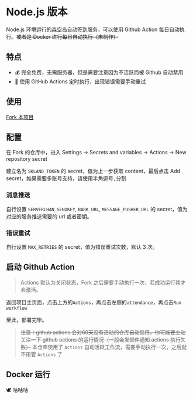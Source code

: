 # Node.js 版本

Node.js 环境运行的森空岛自动签到服务，可以使用 Github Action 每日自动执行。~~或者是 Docker 进行每日自动执行（未制作）~~

## 特点

- 💰 完全免费，无需服务器，但是需要注意因为不活跃而被 Github 自动禁用
- 🧵 使用 GitHub Actions 定时执行，出现错误需要手动重试

## 使用

[Fork 本项目](https://github.com/enpitsuLin/skland-daily-attendance/fork)

## 配置

在 Fork 的仓库中，进入 Settings -> Secrets and variables -> Actions -> New repository secret

建立名为 `SKLAND_TOKEN` 的 secret，值为上一步获取 content，最后点击 Add secret，如果需要多账号支持，请使用半角逗号`,`分割

### 消息推送

自行设置 `SERVERCHAN_SENDKEY`, `BARK_URL`, `MESSAGE_PUSHER_URL` 的 secret，值为对应的服务推送需要的 url 或者密钥。

### 错误重试

自行设置 `MAX_RETRIES` 的 secret，值为错误重试次数，默认 3 次。

## 启动 Github Action


> Actions 默认为关闭状态，Fork 之后需要手动执行一次，若成功运行其才会激活。

返回项目主页面，点击上方的`Actions`，再点击左侧的`attendance`，再点击`Run workflow`

至此，部署完毕。

> ~~注意：github actions 会对60天没有活动的仓库自动禁用，你可能要主动关注一下 github actions 的运行情况（一般会发邮件通知 actions 执行失败）~~
> 本仓库使用了 `Actions` 自动活跃工作流，需要手动执行一次，之后就不用管 `Actions` 了

## Docker 运行

🕊 咕咕咕
